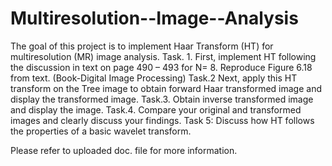 # Multiresolution--Image--Analysis
The goal of this project is to implement Haar Transform (HT) for multiresolution (MR) image analysis.
Task. 1. First, implement HT following the discussion in text on page 490 – 493 for N= 8. Reproduce Figure 6.18 from text. (Book-Digital Image Processing)
Task.2 Next, apply this HT transform on the Tree image to obtain forward Haar transformed image and display the transformed image.
Task.3. Obtain inverse transformed image and display the image.
Task.4. Compare your original and transformed images and clearly discuss your findings.
Task 5: Discuss how HT follows the properties of a basic wavelet transform.

Please refer to uploaded doc. file for more information. 
